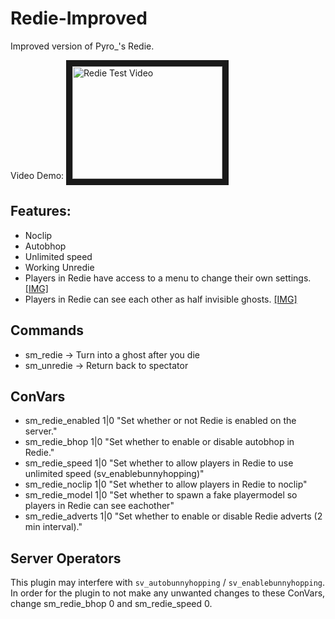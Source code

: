 # Redie-Improved
Improved version of Pyro_'s Redie.

Video Demo: <a href="http://www.youtube.com/watch?feature=player_embedded&v=m1h1yq5s3mQ
" target="_blank"><img src="http://img.youtube.com/vi/m1h1yq5s3mQ/0.jpg" 
alt="Redie Test Video" width="240" height="180" border="10" /></a>
## Features:
* Noclip
* Autobhop
* Unlimited speed
* Working Unredie
* Players in Redie have access to a menu to change their own settings.
[\[IMG\]](https://safe.extacy.cc/VL1V40ON.png)
* Players in Redie can see each other as half invisible ghosts. [\[IMG\]](https://safe.extacy.cc/KXwsOjju.png)

## Commands
* sm_redie -> Turn into a ghost after you die
* sm_unredie -> Return back to spectator

## ConVars
* sm_redie_enabled 1|0 "Set whether or not Redie is enabled on the server."
* sm_redie_bhop 1|0 "Set whether to enable or disable autobhop in Redie."
* sm_redie_speed 1|0 "Set whether to allow players in Redie to use unlimited speed (sv_enablebunnyhopping)"
* sm_redie_noclip 1|0 "Set whether to allow players in Redie to noclip"
* sm_redie_model 1|0 "Set whether to spawn a fake playermodel so players in Redie can see eachother"
* sm_redie_adverts 1|0 "Set whether to enable or disable Redie adverts (2 min interval)." 

## Server Operators
This plugin may interfere with `sv_autobunnyhopping` / `sv_enablebunnyhopping`. In order for the plugin to not make any unwanted changes to these ConVars, change sm_redie_bhop 0 and sm_redie_speed 0.
